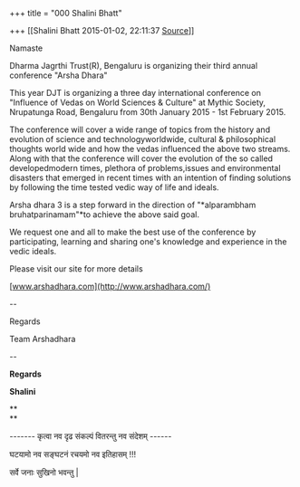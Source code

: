 +++
title = "000 Shalini Bhatt"

+++
[[Shalini Bhatt	2015-01-02, 22:11:37 [Source](https://groups.google.com/g/samskrita/c/Wu5M7oS9WMg)]]



Namaste

  

Dharma Jagrthi Trust(R), Bengaluru is organizing their third annual conference "Arsha Dhara"

  

This year DJT is organizing a three day international conference on "Influence of Vedas on World Sciences & Culture" at Mythic Society, Nrupatunga Road, Bengaluru from 30th January 2015 - 1st February 2015.

  

The conference will cover a wide range of topics from the history and evolution of science and technologyworldwide, cultural & philosophical thoughts world wide and how the vedas influenced the above two streams. Along with that the conference will cover the evolution of the so called developedmodern times, plethora of problems,issues and environmental disasters that emerged in recent times with an intention of finding solutions by following the time tested vedic way of life and ideals.

  

Arsha dhara 3 is a step forward in the direction of "*alparambham bruhatparinamam"*to achieve the above said goal.

  

We request one and all to make the best use of the conference by participating, learning and sharing one's knowledge and experience in the vedic ideals.

  

  

Please visit our site for more details

[www.arshadhara.com](http://www.arshadhara.com/)

  

--

Regards

Team Arshadhara

  

  

  

  
  

  

--  

  

**Regards**

**Shalini**

**  
**

------- कृत्वा नव दृढ संकल्पं वितरन्तु नव संदेशम् ------

घटयामो नव सङ्घटनं रचयमो नव इतिहासम् !!!

सर्वे जनाः सुखिनो भवन्तु \|

